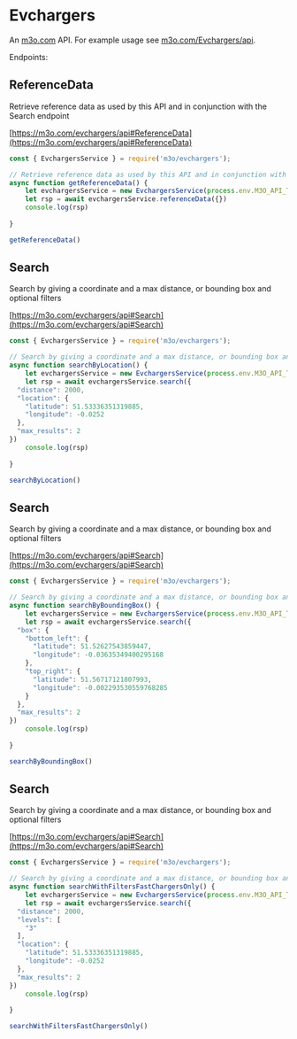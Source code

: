 # Evchargers

An [m3o.com](https://m3o.com) API. For example usage see [m3o.com/Evchargers/api](https://m3o.com/Evchargers/api).

Endpoints:

## ReferenceData

Retrieve reference data as used by this API and in conjunction with the Search endpoint


[https://m3o.com/evchargers/api#ReferenceData](https://m3o.com/evchargers/api#ReferenceData)

```js
const { EvchargersService } = require('m3o/evchargers');

// Retrieve reference data as used by this API and in conjunction with the Search endpoint
async function getReferenceData() {
	let evchargersService = new EvchargersService(process.env.M3O_API_TOKEN)
	let rsp = await evchargersService.referenceData({})
	console.log(rsp)
	
}

getReferenceData()
```
## Search

Search by giving a coordinate and a max distance, or bounding box and optional filters


[https://m3o.com/evchargers/api#Search](https://m3o.com/evchargers/api#Search)

```js
const { EvchargersService } = require('m3o/evchargers');

// Search by giving a coordinate and a max distance, or bounding box and optional filters
async function searchByLocation() {
	let evchargersService = new EvchargersService(process.env.M3O_API_TOKEN)
	let rsp = await evchargersService.search({
  "distance": 2000,
  "location": {
    "latitude": 51.53336351319885,
    "longitude": -0.0252
  },
  "max_results": 2
})
	console.log(rsp)
	
}

searchByLocation()
```
## Search

Search by giving a coordinate and a max distance, or bounding box and optional filters


[https://m3o.com/evchargers/api#Search](https://m3o.com/evchargers/api#Search)

```js
const { EvchargersService } = require('m3o/evchargers');

// Search by giving a coordinate and a max distance, or bounding box and optional filters
async function searchByBoundingBox() {
	let evchargersService = new EvchargersService(process.env.M3O_API_TOKEN)
	let rsp = await evchargersService.search({
  "box": {
    "bottom_left": {
      "latitude": 51.52627543859447,
      "longitude": -0.03635349400295168
    },
    "top_right": {
      "latitude": 51.56717121807993,
      "longitude": -0.002293530559768285
    }
  },
  "max_results": 2
})
	console.log(rsp)
	
}

searchByBoundingBox()
```
## Search

Search by giving a coordinate and a max distance, or bounding box and optional filters


[https://m3o.com/evchargers/api#Search](https://m3o.com/evchargers/api#Search)

```js
const { EvchargersService } = require('m3o/evchargers');

// Search by giving a coordinate and a max distance, or bounding box and optional filters
async function searchWithFiltersFastChargersOnly() {
	let evchargersService = new EvchargersService(process.env.M3O_API_TOKEN)
	let rsp = await evchargersService.search({
  "distance": 2000,
  "levels": [
    "3"
  ],
  "location": {
    "latitude": 51.53336351319885,
    "longitude": -0.0252
  },
  "max_results": 2
})
	console.log(rsp)
	
}

searchWithFiltersFastChargersOnly()
```
